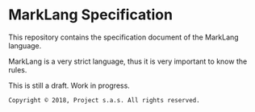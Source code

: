# MarkLang Specification

This repository contains the specification document of the MarkLang language.

MarkLang is a very strict language, thus it is very important to know the rules.

This is still a draft. Work in progress.

```
Copyright © 2018, Project s.a.s. All rights reserved.
```




